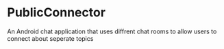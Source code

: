 # PublicConnector
An Android chat application that uses diffrent chat rooms to allow users to connect about seperate topics
